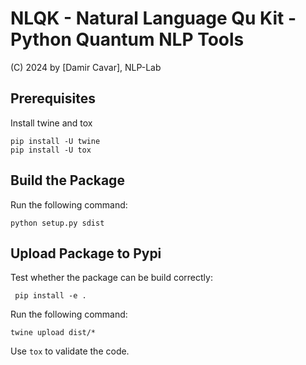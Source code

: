 # NLQK - Natural Language Qu Kit - Python Quantum NLP Tools

(C) 2024 by [Damir Cavar], NLP-Lab


## Prerequisites

Install twine and tox

    pip install -U twine
    pip install -U tox


## Build the Package

Run the following command:

    python setup.py sdist


## Upload Package to Pypi

Test whether the package can be build correctly:

     pip install -e .

Run the following command:

    twine upload dist/*

Use `tox` to validate the code.

